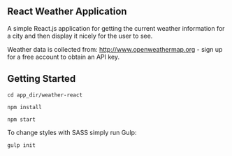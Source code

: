 ## React Weather Application

A simple React.js application for getting the current weather information for a city and then display it nicely for the user to see.

Weather data is collected from: http://www.openweathermap.org - sign up for a free account to obtain an API key.

## Getting Started

`cd app_dir/weather-react`

`npm install`

`npm start`

To change styles with SASS simply run Gulp:

`gulp init`
